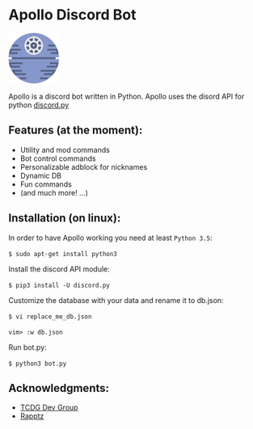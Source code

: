 # Apollo Discord Bot

<img src="\static\icon.png" width="100">

Apollo is a discord bot written in Python.
Apollo uses the disord API for python [discord.py](https://github.com/Rapptz/discord.py/)

Features (at the moment):
-------------------------
* Utility and mod commands
* Bot control commands
* Personalizable adblock for nicknames
* Dynamic DB
* Fun commands
* (and much more! ...)

Installation (on linux):
------------------------
In order to have Apollo working you need at least `Python 3.5`:

`$ sudo apt-get install python3`

Install the discord API module:

`$ pip3 install -U discord.py`

Customize the database with your data and rename it to db.json:

`$ vi replace_me_db.json`

`vim> :w db.json`

Run bot.py:

`$ python3 bot.py`

Acknowledgments:
----------------
* [TCDG Dev Group](https://github.com/TCDG)
* [Rapptz](https://github.com/Rapptz/)

